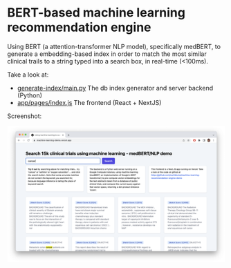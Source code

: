 # BERT-based machine learning recommendation engine

<!--App live at [https://machine-learning-demo.vercel.app/](https://machine-learning-demo.vercel.app)-->

Using BERT (a attention-transformer NLP model), specifically medBERT, to generate a embedding-based index in order to match the most similar clinical trails to a string typed into a search box, in real-time (<100ms).

Take a look at:
* [generate-index/main.py](generate-index/main.py) The db index generator and server backend (Python)
* [app/pages/index.js](app/pages/index.js) The frontend (React + NextJS)

Screenshot:

![alt text](newscreenshot.png)
